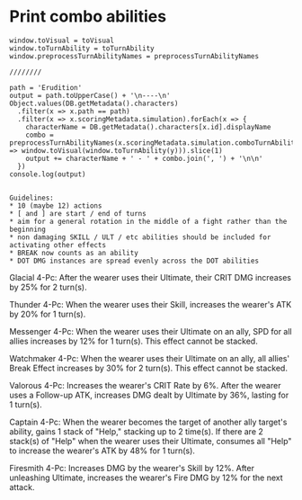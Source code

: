 # Print combo abilities

```
window.toVisual = toVisual
window.toTurnAbility = toTurnAbility
window.preprocessTurnAbilityNames = preprocessTurnAbilityNames

////////

path = 'Erudition'
output = path.toUpperCase() + '\n----\n'
Object.values(DB.getMetadata().characters)
  .filter(x => x.path == path)
  .filter(x => x.scoringMetadata.simulation).forEach(x => {
    characterName = DB.getMetadata().characters[x.id].displayName
    combo = preprocessTurnAbilityNames(x.scoringMetadata.simulation.comboTurnAbilities).map(y => window.toVisual(window.toTurnAbility(y))).slice(1)
    output += characterName + ' - ' + combo.join(', ') + '\n\n'
  })
console.log(output)


Guidelines:
* 10 (maybe 12) actions
* [ and ] are start / end of turns
* aim for a general rotation in the middle of a fight rather than the beginning
* non damaging SKILL / ULT / etc abilities should be included for activating other effects
* BREAK now counts as an ability
* DOT DMG instances are spread evenly across the DOT abilities

```


Glacial
4-Pc: After the wearer uses their Ultimate, their CRIT DMG increases by 25% for 2 turn(s).

Thunder
4-Pc: When the wearer uses their Skill, increases the wearer's ATK by 20% for 1 turn(s).

Messenger
4-Pc: When the wearer uses their Ultimate on an ally, SPD for all allies increases by 12% for 1 turn(s). This effect cannot be stacked.

Watchmaker
4-Pc: When the wearer uses their Ultimate on an ally, all allies' Break Effect increases by 30% for 2 turn(s). This effect cannot be stacked.

Valorous
4-Pc: Increases the wearer's CRIT Rate by 6%. After the wearer uses a Follow-up ATK, increases DMG dealt by Ultimate by 36%, lasting for 1 turn(s).

Captain
4-Pc: When the wearer becomes the target of another ally target's ability, gains 1 stack of "Help," stacking up to 2 time(s). If there are 2 stack(s) of "Help" when the wearer uses their Ultimate, consumes all "Help" to increase the wearer's ATK by 48% for 1 turn(s).

Firesmith
4-Pc: Increases DMG by the wearer's Skill by 12%. After unleashing Ultimate, increases the wearer's Fire DMG by 12% for the next attack.